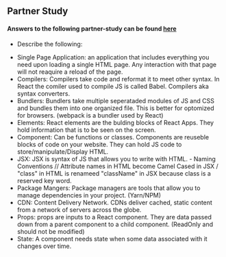 ## Partner Study
#### Answers to the following partner-study can be found [here](https://reactjs.org/docs/glossary.html)
  * Describe the following:
   - Single Page Application: an application that includes everything you need upon loading a single HTML page. Any interaction with that page will not reaquire a reload of the page.
   - Compilers: Compilers take code and reformat it to meet other syntax. In React the comiler used to compile JS is called Babel. Compilers aka syntax converters.
   - Bundlers: Bundlers take multiple seperataded modules of JS and CSS and bundles them into one organized file. This is better for optomized for browsers. (webpack is a bundler used by React)
   - Elements: React elements are the bulding blocks of React Apps. They hold information that is to be seen on the screen.
   - Component: Can be functions or classes. Components are reuseble blocks of code on your website. They can hold JS code to store/manipulate/Display HTML.
   - JSX: JSX is  syntax of JS that allows you to write with HTML.
    - Naming Conventions // Attribute names in HTML become Camel Cased in JSX / "class" in HTML is renameed "className" in JSX because class is a reserved key word.
   - Package Mangers: Package managers are tools that allow you to manage dependencies in your project. (Yarn/NPM)
   - CDN: Content Delivery Network. CDNs deliver cached, static content from a network of servers across the globe.
   - Props: props are inputs to a React component. They are data passed down from a parent component to a child component. (ReadOnly and should not be modified)
   - State: A component needs state when some data associated with it changes over time.